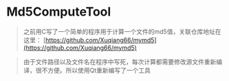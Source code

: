 # Md5ComputeTool

> 之前用C写了一个简单的程序用于计算一个文件的md5值，关联仓库地址在这里：
> [https://github.com/Xuqiang66/mymd5](https://github.com/Xuqiang66/mymd5)

> 由于文件路径以及文件名在程序中写死，每次计算都需要修改源文件重新编译，很不方便。所以使用Qt重新编写了一个工具